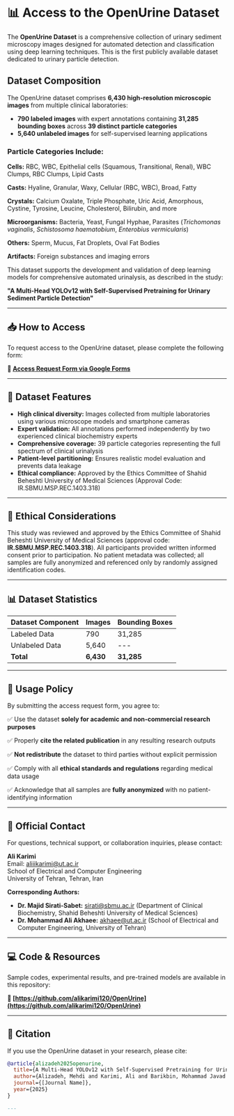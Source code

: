 # 📊 Access to the OpenUrine Dataset

The **OpenUrine Dataset** is a comprehensive collection of urinary sediment microscopy images designed for automated detection and classification using deep learning techniques. This is the first publicly available dataset dedicated to urinary particle detection.

## Dataset Composition

The OpenUrine dataset comprises **6,430 high-resolution microscopic images** from multiple clinical laboratories:

- **790 labeled images** with expert annotations containing **31,285 bounding boxes** across **39 distinct particle categories**
- **5,640 unlabeled images** for self-supervised learning applications

### Particle Categories Include:

**Cells:** RBC, WBC, Epithelial cells (Squamous, Transitional, Renal), WBC Clumps, RBC Clumps, Lipid Casts

**Casts:** Hyaline, Granular, Waxy, Cellular (RBC, WBC), Broad, Fatty

**Crystals:** Calcium Oxalate, Triple Phosphate, Uric Acid, Amorphous, Cystine, Tyrosine, Leucine, Cholesterol, Bilirubin, and more

**Microorganisms:** Bacteria, Yeast, Fungal Hyphae, Parasites (*Trichomonas vaginalis*, *Schistosoma haematobium*, *Enterobius vermicularis*)

**Others:** Sperm, Mucus, Fat Droplets, Oval Fat Bodies

**Artifacts:** Foreign substances and imaging errors

This dataset supports the development and validation of deep learning models for comprehensive automated urinalysis, as described in the study:

**"A Multi-Head YOLOv12 with Self-Supervised Pretraining for Urinary Sediment Particle Detection"**

---

## 📥 How to Access

To request access to the OpenUrine dataset, please complete the following form:

**🔗 [Access Request Form via Google Forms](https://forms.gle/JKgV63B6hdr5XjD29)**

---

## 🔬 Dataset Features

- **High clinical diversity:** Images collected from multiple laboratories using various microscope models and smartphone cameras
- **Expert validation:** All annotations performed independently by two experienced clinical biochemistry experts
- **Comprehensive coverage:** 39 particle categories representing the full spectrum of clinical urinalysis
- **Patient-level partitioning:** Ensures realistic model evaluation and prevents data leakage
- **Ethical compliance:** Approved by the Ethics Committee of Shahid Beheshti University of Medical Sciences (Approval Code: IR.SBMU.MSP.REC.1403.318)

---

## 🏥 Ethical Considerations

This study was reviewed and approved by the Ethics Committee of Shahid Beheshti University of Medical Sciences (approval code: **IR.SBMU.MSP.REC.1403.318**). All participants provided written informed consent prior to participation. No patient metadata was collected; all samples are fully anonymized and referenced only by randomly assigned identification codes.

---

## 📊 Dataset Statistics

| Dataset Component | Images | Bounding Boxes |
|------------------|--------|----------------|
| Labeled Data     | 790    | 31,285         |
| Unlabeled Data   | 5,640  | ---            |
| **Total**        | **6,430** | **31,285**  |

---


## 📜 Usage Policy

By submitting the access request form, you agree to:

✅ Use the dataset **solely for academic and non-commercial research purposes**

✅ Properly **cite the related publication** in any resulting research outputs

✅ **Not redistribute** the dataset to third parties without explicit permission

✅ Comply with all **ethical standards and regulations** regarding medical data usage

✅ Acknowledge that all samples are **fully anonymized** with no patient-identifying information

---

## 📧 Official Contact

For questions, technical support, or collaboration inquiries, please contact:

**Ali Karimi**  
Email: aliiikarimi@ut.ac.ir  
School of Electrical and Computer Engineering  
University of Tehran, Tehran, Iran

**Corresponding Authors:**
- **Dr. Majid Sirati-Sabet:** sirati@sbmu.ac.ir (Department of Clinical Biochemistry, Shahid Beheshti University of Medical Sciences)
- **Dr. Mohammad Ali Akhaee:** akhaee@ut.ac.ir (School of Electrical and Computer Engineering, University of Tehran)

---

## 💻 Code & Resources

Sample codes, experimental results, and pre-trained models are available in this repository:

**🔗 [https://github.com/alikarimi120/OpenUrine](https://github.com/alikarimi120/OpenUrine)**

---

## 📖 Citation

If you use the OpenUrine dataset in your research, please cite:
```bibtex
@article{alizadeh2025openurine,
  title={A Multi-Head YOLOv12 with Self-Supervised Pretraining for Urinary Sediment Particle Detection},
  author={Alizadeh, Mehdi and Karimi, Ali and Barikbin, Mohammad Javad and Movahed, Ali and Akbarzadeh, Samad and Sirati-Sabet, Majid and Akhaee, Mohammad Ali},
  journal={[Journal Name]},
  year={2025}
}

---


